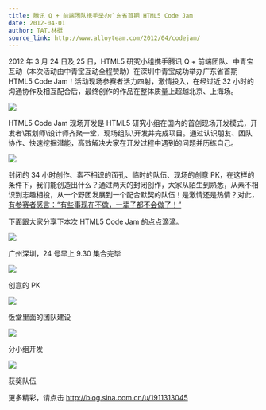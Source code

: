 ```yaml
---
title: 腾讯 Q + 前端团队携手举办广东省首期 HTML5 Code Jam
date: 2012-04-01
author: TAT.林挺
source_link: http://www.alloyteam.com/2012/04/codejam/
---
```


2012 年 3 月 24 日及 25 日，HTML5 研究小组携手腾讯 Q + 前端团队、中青宝互动（本次活动由中青宝互动全程赞助）在深圳中青宝成功举办广东省首期 HTML5 Code Jam！活动现场参赛者活力四射，激情投入，在经过近 32 小时的沟通协作及相互配合后，最终创作的作品在整体质量上超越北京、上海场。

![](http://file.service.qq.com/qqfans-files/uploadfile2012/3/30/164550.jpg)

HTML5 Code Jam 现场开发是 HTML5 研究小组在国内的首创现场开发模式，开发者\\策划师\\设计师齐聚一堂，现场组队\\开发并完成项目。通过认识朋友、团队协作、快速挖掘潜能，高效解决大家在开发过程中遇到的问题并历练自己。

![](http://file.service.qq.com/qqfans-files/uploadfile2012/3/30/163652.jpg)

封闭的 34 小时创作、素不相识的面孔、临时的队伍、现场的创意 PK，在这样的条件下，我们能创造出什么？通过两天的封闭创作，大家从陌生到熟悉，从素不相识到志趣相投，从一个野团发展到一个配合默契的队伍！是激情还是热情？对此，[有参赛者感言：“有些事现在不做，一辈子都不会做了！”](http://www.mhtml5.com/2012/03/4686.html)

下面跟大家分享下本次 HTML5 Code Jam 的点点滴滴。

![](http://file.service.qq.com/qqfans-files/uploadfile2012/3/30/163741.jpg)

广州深圳，24 号早上 9.30 集合完毕

![](http://file.service.qq.com/qqfans-files/uploadfile2012/3/30/163750.jpg)

创意的 PK

![](http://file.service.qq.com/qqfans-files/uploadfile2012/3/30/16380.jpg)

饭堂里面的团队建设

![](http://file.service.qq.com/qqfans-files/uploadfile2012/3/30/163811.jpg)

分小组开发

![](http://file.service.qq.com/qqfans-files/uploadfile2012/3/30/163819.jpg)

获奖队伍

更多精彩，请点击 <http://blog.sina.com.cn/u/1911313045>